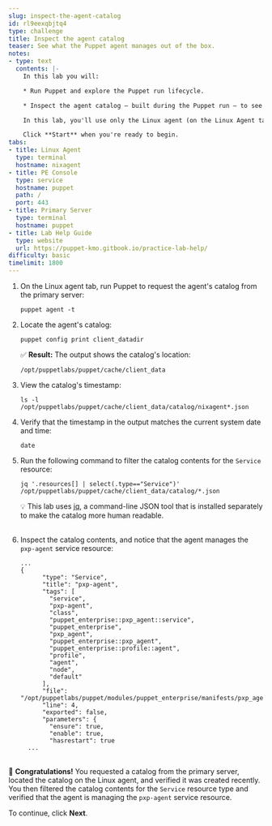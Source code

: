 ```yaml
---
slug: inspect-the-agent-catalog
id: rl9eexqbjtq4
type: challenge
title: Inspect the agent catalog
teaser: See what the Puppet agent manages out of the box.
notes:
- type: text
  contents: |-
    In this lab you will:

    * Run Puppet and explore the Puppet run lifecycle.

    * Inspect the agent catalog — built during the Puppet run — to see what the Puppet agent manages out of the box.

    In this lab, you'll use only the Linux agent (on the Linux Agent tab). Feel free to explore the PE console and primary server command line available on the other tabs. To log into the PE console, use userid `admin` and password `puppetlabs`.

    Click **Start** when you're ready to begin.
tabs:
- title: Linux Agent
  type: terminal
  hostname: nixagent
- title: PE Console
  type: service
  hostname: puppet
  path: /
  port: 443
- title: Primary Server
  type: terminal
  hostname: puppet
- title: Lab Help Guide
  type: website
  url: https://puppet-kmo.gitbook.io/practice-lab-help/
difficulty: basic
timelimit: 1800
---
```

1. On the Linux agent tab, run Puppet to request the agent's catalog from the primary server:
    ```
    puppet agent -t
    ```
2. Locate the agent's catalog:

    ```
    puppet config print client_datadir
    ```
    ✅ **Result:** The output shows the catalog's location:

       /opt/puppetlabs/puppet/cache/client_data

3. View the catalog's timestamp:

    ```
    ls -l /opt/puppetlabs/puppet/cache/client_data/catalog/nixagent*.json
    ```

4. Verify that the timestamp in the output matches the current system date and time:

    ```
    date
    ```

5. Run the following command to filter the catalog contents for the `Service` resource:

    ```
    jq '.resources[] | select(.type=="Service")' /opt/puppetlabs/puppet/cache/client_data/catalog/*.json
    ```
    💡 This lab uses [jq](https://stedolan.github.io/jq/), a command-line JSON tool that is installed separately  to make the catalog more human readable. <br><br>

6. Inspect the catalog contents, and notice that the agent manages the `pxp-agent` service resource:
    ```
    ...
    {
          "type": "Service",
          "title": "pxp-agent",
          "tags": [
            "service",
            "pxp-agent",
            "class",
            "puppet_enterprise::pxp_agent::service",
            "puppet_enterprise",
            "pxp_agent",
            "puppet_enterprise::pxp_agent",
            "puppet_enterprise::profile::agent",
            "profile",
            "agent",
            "node",
            "default"
          ],
          "file": "/opt/puppetlabs/puppet/modules/puppet_enterprise/manifests/pxp_agent/service.pp",
          "line": 4,
          "exported": false,
          "parameters": {
            "ensure": true,
            "enable": true,
            "hasrestart": true
      ...
    ```

<br>🎈 **Congratulations!** You requested a catalog from the primary server, located the catalog on the Linux agent, and verified it was created recently. You then filtered the catalog contents for the `Service` resource type and verified that the agent is managing the `pxp-agent` service resource.

To continue, click **Next**.
